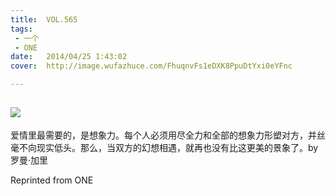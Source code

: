```yaml
---
title:	VOL.565
tags:
 - 一个
 - ONE
date:	2014/04/25 1:43:02
cover:	http://image.wufazhuce.com/FhuqnvFs1eDXK8PpuDtYxi0eYFnc

---
```

![](http://image.wufazhuce.com/FhuqnvFs1eDXK8PpuDtYxi0eYFnc)
---

爱情里最需要的，是想象力。每个人必须用尽全力和全部的想象力形塑对方，并丝毫不向现实低头。那么，当双方的幻想相遇，就再也没有比这更美的景象了。by 罗曼·加里
 
Reprinted from ONE
